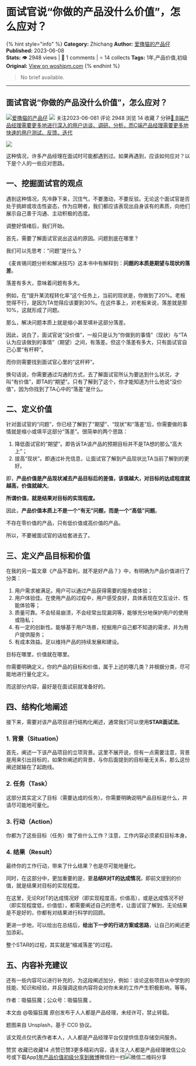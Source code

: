 # 面试官说“你做的产品没什么价值”，怎么应对？
{% hint style="info" %}
**Category:** Zhichang
**Author:** [爱撸猫的产品仔](https://www.woshipm.com/u/259411)
**Published:** 2023-06-08  
**Stats:** 👁️ 2948 views | 💬 1 comments | ⭐ 14 collects
**Tags:** 1年,产品价值,初级
**Original:** [View on woshipm.com](https://www.woshipm.com/zhichang/5843184.html)
{% endhint %}
> No brief available.

---

## 面试官说“你做的产品没什么价值”，怎么应对？

[![](https://static.woshipm.com/view/woshipm_api_def_20250210173327_4311.jpg?imageView2/1/w/72/h/72/q/100)](https://www.woshipm.com/u/259411)[爱撸猫的产品仔](https://www.woshipm.com/u/259411) ![](https://static.woshipm.com/tag/1101_1@2x.png) 关注2023-06-081 评论 2948 浏览 14 收藏 7 分钟[🔗 B端产品经理需要更多地进行深入的用户访谈、调研、分析，而C端产品经理需要更多地快速的用户测试、反馈、迭代](https://ke.qidianla.com/courses/bcpm)

![](https://image.woshipm.com/2023/04/14/02587262-da8e-11ed-b69c-00163e0b5ff3.jpg)

这种情况，许多产品经理在面试时可能都遇到过。如果再遇到，应该如何应对？以下是个人的一些应对思路。

## 一、挖掘面试官的观点

遇到这种情况，先冷静下来，沉住气，不要激动，不要反驳。无论这个面试官是否处于挑衅或攻击性姿态，作为应聘者，我们都应该表现出自身该有的素质，向他们展示自己善于沟通、主动积极的态度。

调整好情绪后，我们开始。

首先，需要了解面试官说出这话的原因。问题到底在哪里？

我们可以先思考：“问题”是什么？

《麦肯锡问题分析和解决技巧》这本书中有解释到：**问题的本质是期望与现状的落差**。

落差有多大，意味着问题有多大。

例如，在“提升某流程转化率”这个任务上，当前的现状是，你做到了20%。老板觉得不行，是因为TA觉得应该要到30%。在这件事上，对老板来说，落差就是那10%，这就形成了问题。

那么，解决问题本质上就是缩小甚至填补这部分落差。

因此，说白了，面试官说“没价值”，一般只是认为“你做到的事情”（现状）与“TA认为应该做到的事情”（期望）之间，有落差。但这个落差有多大，只有面试官自己心里“有杆秤”。

而你则需要找到面试官心里的“这杆秤”。

换句话说，你需要通过沟通的方式，去了解面试官所认为要达到什么状况，才叫“有价值”，即TA的“期望”。只有了解到了这个，你才能知道为什么他说“没价值”，因为你找到了TA心中的“落差”是什么。

## 二、定义价值

针对面试官的“问题”，你已经了解到了“期望”、“现状”和“落差”后，你需要做的事情就是缩小或填平这部分“落差”。很简单的两个思路：

1.  降低面试官的“期望”。即告诉TA该产品的预期目标并不是TA想的那么“高大上”；
2.  提高“现状”。即通过补充信息，让面试官了解到产品现状比TA当前了解到的更好。

即，**产品价值是产品现状减去产品目标后的差值，该值越大，对目标的达成程度就越高，价值就越大**。

**所谓价值，就是结果对目标的实现程度。**

因此，**产品价值本质上不是一个“有无”问题，而是一个“高低”问题**。

不存在零价值的产品，只有低价值或高价值的产品。

所以，不要被面试官的话给套进去了。

## 三、定义产品目标和价值

在我的另一篇文章《产品不盈利，就不是好产品？》中，有明确为产品价值进行了分类：

1.  用户需求被满足。用户可以通过产品获得需要的服务或体验；
2.  用户体验佳。在使用产品的过程中，用户感受良好，具体表现在交互设计、性能体验等；
3.  质量可靠。不会轻易崩溃，不会经常出现漏洞等，能够充分地保护用户的使用或隐私；
4.  有一定的创新性。能够基于用户场景，挖掘用户自己都不知道的需求，并为用户提供服务；
5.  有成本效益。足以维持产品的持续发展和建设。

目标在哪里，价值就在哪里。

你需要明确定义，你的产品的目标和价值，属于上述的哪几类？并根据分类，尽可能地进行量化定义。

而这部分内容，最好是在面试前就准备好的。

## 四、结构化地阐述

接下来，需要对该产品项目进行结构化阐述，通常我们可以使用**STAR面试法**。

### 1\. 背景（Situation）

首先，阐述一下该产品项目的立项背景。这里不展开说，但有一点需要注意，背景是用来引出目标的，如果你阐述的背景，与你后面提到的目标毫无关系，那么这份阐述就输在了起跑线。

### 2\. 任务（Task）

这部分其实定义了目标（需要达成的任务）。你需要明确说明产品目标是什么，并请尽可能地可量化。

### 3\. 行动（Action）

你都为了这些目标（任务）做了些什么工作？注意，工作内容必须紧扣目标本身。

### 4\. 结果（Result）

最终你的工作行动，带来了什么结果？也是尽可能地量化。

同时，在这部分中，更加重要的是，要**总结R对T的达成情况**，即前文提到的价值，就是结果对目标的实现程度。

在这里，无论R对T的达成情况好（即实现程度高，价值高），或是达成情况不好（即实现程度低，价值低），都需要阐述自己的思考，让面试官了解到，无论结果是不是好的，你都有对结果进行科学的回顾。

更进一步地，可以给出在总结后，**给出下一步的行进方案或思路**，让自己的阐述更加添彩。

整个STAR的过程，其实就是“缩减落差”的过程。

## 五、内容补充建议

还有一些内容可以进行补充的，为这段阐述加分，例如：谈论这些项目从中学到的技能、知识和经验，并且强调这些内容将会对你未来的工作产生积极影响，等等。

作者：吸猫狂魔；公众号：吸猫狂魔 。

本文由 @吸猫狂魔 原创发布于人人都是产品经理，未经许可，禁止转载。

题图来自 Unsplash，基于 CC0 协议。

该文观点仅代表作者本人，人人都是产品经理平台仅提供信息存储空间服务。

赞赏 收藏已收藏14 点赞已赞3更多精彩内容，请关注人人都是产品经理微信公众号或下载App[1年](https://www.woshipm.com/tag/1%e5%b9%b4)[产品价值](https://www.woshipm.com/tag/%e4%ba%a7%e5%93%81%e4%bb%b7%e5%80%bc)[初级](https://www.woshipm.com/tag/%e5%88%9d%e7%ba%a7)[分享到微博](https://service.weibo.com/share/share.php?appkey=2775287854&title=面试官说“你做的产品没什么价值”，怎么应对？&url=https://www.woshipm.com/zhichang/5843184.html&pic=https://image.woshipm.com/2023/04/14/02587262-da8e-11ed-b69c-00163e0b5ff3.jpg)微信扫一扫![微信二维码](https://api.pwmqr.com/qrcode/create/?url=https://www.woshipm.com/zhichang/5843184.html)分享